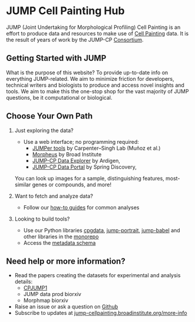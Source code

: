 # JUMP Cell Painting Hub

JUMP (Joint Undertaking for Morphological Profiling) Cell Painting is an effort to produce data and resources to make use of [Cell Painting](https://jump-cellpainting.broadinstitute.org/cell-painting) data. It is the result of years of work by the JUMP-CP [Consortium](https://jump-cellpainting.broadinstitute.org/partners).

## Getting Started with JUMP

What is the purpose of this website? To provide up-to-date info on everything JUMP-related. We aim to minimize friction for developers, technical writers and biologists to produce and access novel insights and tools. We aim to make this the one-stop shop for the vast majority of JUMP questions, be it computational or biological.

## Choose Your Own Path

1. Just exploring the data?
   
   - Use a web interface; no programming required:
     * [JUMPer tools](https://github.com/broadinstitute/monorepo/tree/main/libs/jump_rr#quick-data-access) by Carpenter–Singh Lab (Muñoz et al.) 
     * [Morpheus](https://software.broadinstitute.org/morpheus/) by Broad Institute
     * [JUMP-CP Data Explorer](https://phenaid.ardigen.com/jumpcpexplorer/) by Ardigen, 
     * [JUMP-CP Data Portal](https://www.springscience.com/jump-cp) by Spring Discovery, 

   You can look up images for a sample, distinguishing features, most-similar genes or compounds, and more\!

 

2. Want to fetch and analyze data?
   
   - Follow our [how-to guides](./howto/0_howto.md) for common analyses

 

3. Looking to build tools?
   
   - Use our Python libraries [cpgdata](https://github.com/broadinstitute/cpg/tree/main/cpgdata), [jump-portrait](https://github.com/broadinstitute/monorepo/tree/main/libs/jump_portrait), [jump-babel](https://github.com/broadinstitute/monorepo/tree/main/libs/jump_babel) and other libraries in the [monorepo](https://github.com/broadinstitute/monorepo/tree/main)
   - Access the [metadata schema](https://github.com/jump-cellpainting/datasets/tree/main/metadata)

## Need help or more information?

- Read the papers creating the datasets for experimental and analysis details:
  - [CPJUMP1](https://www.nature.com/articles/s41592-024-02241-6)
  - JUMP data prod biorxiv
  - Morphmap biorxiv
- Raise an issue or ask a question on [Github](https://github.com/jump-cellpainting/datasets/issues)
- Subscribe to updates at [jump-cellpainting.broadinstitute.org/more-info](https://jump-cellpainting.broadinstitute.org/more-info)
